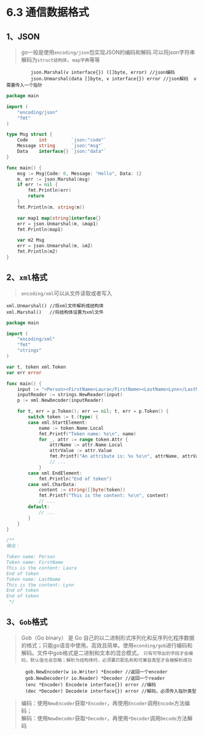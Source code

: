 # 6.3 通信数据格式

## 1、JSON
> go一般是使用`encoding/json`包实现JSON的编码和解码.可以将json字符串解码为`struct结构体`、`map字典`等等

           
             json.Marshal(v interface{}) ([]byte, error) //json编码
             json.Unmarshal(data []byte, v interface{}) error //json解码  v需要传入一个指针      
         
```go
package main

import (
	"encoding/json"
	"fmt"
)

type Msg struct {
	Code    int         `json:"code"`
	Message string      `json:"msg"`
	Data    interface{} `json:"data"`
}

func main() {
	msg := Msg{Code: 0, Message: "Hello", Data: 1}
	m, err := json.Marshal(msg)
	if err != nil {
		fmt.Println(err)
		return
	}
	fmt.Println(m, string(m))

	var map1 map[string]interface{}
	err = json.Unmarshal(m, &map1)
	fmt.Println(map1)

	var m2 Msg
	err = json.Unmarshal(m, &m2)
	fmt.Println(m2)
}

```         

## 2、`xml`格式
> `encoding/xml`可以从文件读取或者写入     

    xml.Unmarshal() //将xml文件解析成结构体
    xml.Marshal()   //将结构体设置为xml文件  
```go
package main

import (
	"encoding/xml"
	"fmt"
	"strings"
)

var t, token xml.Token
var err error

func main() {
	input := "<Person><FirstName>Laura</FirstName><LastName>Lynn</LastName></Person>"
	inputReader := strings.NewReader(input)
	p := xml.NewDecoder(inputReader)

	for t, err = p.Token(); err == nil; t, err = p.Token() {
		switch token := t.(type) {
		case xml.StartElement:
			name := token.Name.Local
			fmt.Printf("Token name: %s\n", name)
			for _, attr := range token.Attr {
				attrName := attr.Name.Local
				attrValue := attr.Value
				fmt.Printf("An attribute is: %s %s\n", attrName, attrValue)
				// ...
			}
		case xml.EndElement:
			fmt.Println("End of token")
		case xml.CharData:
			content := string([]byte(token))
			fmt.Printf("This is the content: %v\n", content)
			// ...
		default:
			// ...
		}
	}
}

/**
输出：

Token name: Person
Token name: FirstName
This is the content: Laura
End of token
Token name: LastName
This is the content: Lynn
End of token
End of token
 */
``` 
          
## 3、`Gob`格式             
> Gob（Go binary） 是 Go 自己的以二进制形式序列化和反序列化程序数据的格式；只能go语言中使用。高效且简单。使用`econding/gob`进行编码和解码。文件中gob格式是二进制和文本的混合模式。
`只有可导出的字段才会编码，默认值也会忽略；解析为结构体时，必须要匹配名称和可兼容类型才会被解析成功`

           gob.NewEncoder(w io.Writer) *Encoder //返回一个encoder
           gob.NewDecoder(r io.Reader) *Decoder //返回一个reader
           (enc *Encoder) Encode(e interface{}) error //编码
           (dec *Decoder) Decode(e interface{}) error //解码，必须传入指针类型

>编码：使用`NewEncoder`获取`*Encoder`，再使用`Encoder`调用`Encode`方法编码；<br>
解码：使用`NewDecoder`获取`*Decoder`，再使用`*Decoder`调用`Decode`方法解码



           
           
             
   